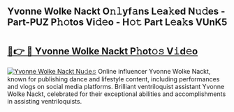 ## Yvonne Wolke Nackt O𝚗𝚕yf𝚊ns L𝚎a𝚔ed N𝚞𝚍es - Part-PUZ P𝚑𝚘tos Vi𝚍𝚎o - H𝚘𝚝 Part L𝚎a𝚔s VUnK5

# <h2><a href="http://kf8u3a.oniu.top/?m=Yvonne+Wolke+Nackt">🔗👉 🔴 Yvonne Wolke Nackt P𝚑ot𝚘𝚜 V𝚒d𝚎o</a></h2>

[![Yvonne Wolke Nackt Nu𝚍e𝚜](https://i.imgur.com/0qMVB7G.gif)](http://kf8u3a.oniu.top/?m=Yvonne+Wolke+Nackt)
Online influencer Yvonne Wolke Nackt, known for publishing dance and lifestyle content, including performances and vlogs on social media platforms. Brilliant ventriloquist assistant Yvonne Wolke Nackt, celebrated for their exceptional abilities and accomplishments in assisting ventriloquists.  
